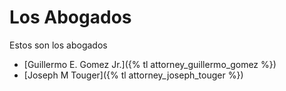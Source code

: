 # Los Abogados

Estos son los abogados

* [Guillermo E. Gomez Jr.]({% tl attorney_guillermo_gomez %})
* [Joseph M Touger]({% tl attorney_joseph_touger %})
